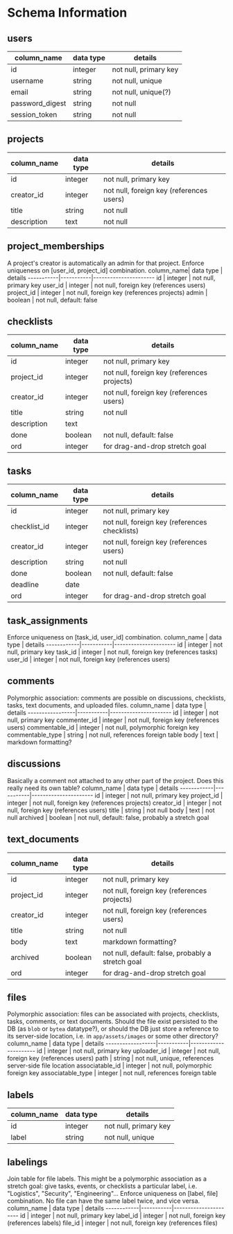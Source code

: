 # Schema Information

## users
column_name     | data type | details
----------------|-----------|----------------------
id              | integer   | not null, primary key
username        | string    | not null, unique
email           | string    | not null, unique(?)
password_digest | string    | not null
session_token   | string    | not null

## projects
column_name | data type | details
------------|-----------|----------------------
id          | integer   | not null, primary key
creator_id  | integer   | not null, foreign key (references users)
title       | string    | not null
description | text      | not null

## project_memberships
A project's creator is automatically an admin for that project.
Enforce uniqueness on [user_id, project_id] combination.
column_name| data type | details
-----------|-----------|----------------------
id         | integer   | not null, primary key
user_id    | integer   | not null, foreign key (references users)
project_id | integer   | not null, foreign key (references projects)
admin      | boolean   | not null, default: false

## checklists
column_name | data type | details
------------|-----------|----------------------
id          | integer   | not null, primary key
project_id  | integer   | not null, foreign key (references projects)
creator_id  | integer   | not null, foreign key (references users)
title       | string    | not null
description | text      |
done        | boolean   | not null, default: false
ord         | integer   | for drag-and-drop stretch goal

## tasks
column_name  | data type | details
-------------|-----------|----------------------
id           | integer   | not null, primary key
checklist_id | integer   | not null, foreign key (references checklists)
creator_id   | integer   | not null, foreign key (references users)
description  | string    | not null
done         | boolean   | not null, default: false
deadline     | date      |
ord          | integer   | for drag-and-drop stretch goal

## task_assignments
Enforce uniqueness on [task_id, user_id] combination.
column_name | data type | details
------------|-----------|----------------------
id          | integer   | not null, primary key
task_id     | integer   | not null, foreign key (references tasks)
user_id     | integer   | not null, foreign key (references users)

## comments
Polymorphic association: comments are possible on discussions, checklists,
tasks, text documents, and uploaded files.
column_name      | data type | details
-----------------|-----------|----------------------
id               | integer   | not null, primary key
commenter_id     | integer   | not null, foreign key (references users)
commentable_id   | integer   | not null, polymorphic foreign key
commentable_type | string    | not null, references foreign table
body             | text      | markdown formatting?

## discussions
Basically a comment not attached to any other part of the project.
Does this really need its own table?
column_name | data type | details
------------|-----------|----------------------
id          | integer   | not null, primary key
project_id  | integer   | not null, foreign key (references projects)
creator_id  | integer   | not null, foreign key (references users)
title       | string    | not null
body        | text      | not null
archived    | boolean   | not null, default: false, probably a stretch goal

## text_documents
column_name | data type | details
------------|-----------|----------------------
id          | integer   | not null, primary key
project_id  | integer   | not null, foreign key (references projects)
creator_id  | integer   | not null, foreign key (references users)
title       | string    | not null
body        | text      | markdown formatting?
archived    | boolean   | not null, default: false, probably a stretch goal
ord         | integer   | for drag-and-drop stretch goal

## files
Polymorphic association: files can be associated with projects, checklists,
tasks, comments, or text documents.
Should the file exist persisted to the DB (as ```blob``` or ```bytea``` datatype?), or
should the DB just store a reference to its server-side location, i.e.
in ```app/assets/images``` or some other directory?
column_name       | data type | details
------------------|-----------|----------------------
id                | integer   | not null, primary key
uploader_id       | integer   | not null, foreign key (references users)
path              | string    | not null, unique, references server-side file location
associatable_id   | integer   | not null, polymorphic foreign key
associatable_type | integer   | not null, references foreign table

## labels
column_name | data type | details
------------|-----------|----------------------
id          | integer   | not null, primary key
label       | string    | not null, unique

## labelings
Join table for file labels.
This might be a polymorphic association as a stretch goal: give
tasks, events, or checklists a particular label, i.e. "Logistics", "Security", "Engineering"...
Enforce uniqueness on [label, file] combination.
No file can have the same label twice, and vice versa.
column_name | data type | details
------------|-----------|----------------------
id          | integer   | not null, primary key
label_id    | integer   | not null, foreign key (references labels)
file_id     | integer   | not null, foreign key (references files)
